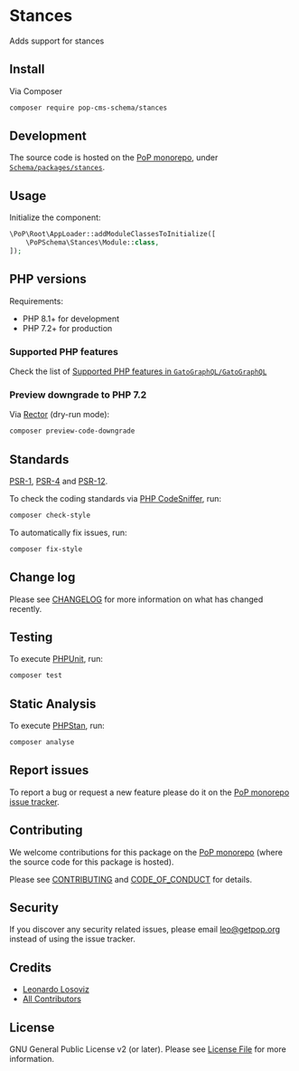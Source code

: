 # Stances

<!--
[![Build Status][ico-travis]][link-travis]
[![Quality Score][ico-code-quality]][link-code-quality]
[![Software License][ico-license]](LICENSE.md)
[![Latest Version on Packagist][ico-version]][link-packagist]
[![Coverage Status][ico-scrutinizer]][link-scrutinizer]
[![Total Downloads][ico-downloads]][link-downloads]
-->

Adds support for stances

## Install

Via Composer

``` bash
composer require pop-cms-schema/stances
```

## Development

The source code is hosted on the [PoP monorepo](https://github.com/GatoGraphQL/GatoGraphQL), under [`Schema/packages/stances`](https://github.com/GatoGraphQL/GatoGraphQL/tree/master/layers/Schema/packages/stances).

## Usage

Initialize the component:

``` php
\PoP\Root\AppLoader::addModuleClassesToInitialize([
    \PoPSchema\Stances\Module::class,
]);
```

## PHP versions

Requirements:

- PHP 8.1+ for development
- PHP 7.2+ for production

### Supported PHP features

Check the list of [Supported PHP features in `GatoGraphQL/GatoGraphQL`](https://github.com/GatoGraphQL/GatoGraphQL/blob/master/docs/supported-php-features.md)

### Preview downgrade to PHP 7.2

Via [Rector](https://github.com/rectorphp/rector) (dry-run mode):

```bash
composer preview-code-downgrade
```

## Standards

[PSR-1](https://www.php-fig.org/psr/psr-1), [PSR-4](https://www.php-fig.org/psr/psr-4) and [PSR-12](https://www.php-fig.org/psr/psr-12).

To check the coding standards via [PHP CodeSniffer](https://github.com/squizlabs/PHP_CodeSniffer), run:

``` bash
composer check-style
```

To automatically fix issues, run:

``` bash
composer fix-style
```

## Change log

Please see [CHANGELOG](CHANGELOG.md) for more information on what has changed recently.

## Testing

To execute [PHPUnit](https://phpunit.de/), run:

``` bash
composer test
```

## Static Analysis

To execute [PHPStan](https://github.com/phpstan/phpstan), run:

``` bash
composer analyse
```

## Report issues

To report a bug or request a new feature please do it on the [PoP monorepo issue tracker](https://github.com/GatoGraphQL/GatoGraphQL/issues).

## Contributing

We welcome contributions for this package on the [PoP monorepo](https://github.com/GatoGraphQL/GatoGraphQL) (where the source code for this package is hosted).

Please see [CONTRIBUTING](CONTRIBUTING.md) and [CODE_OF_CONDUCT](CODE_OF_CONDUCT.md) for details.

## Security

If you discover any security related issues, please email leo@getpop.org instead of using the issue tracker.

## Credits

- [Leonardo Losoviz][link-author]
- [All Contributors][link-contributors]

## License

GNU General Public License v2 (or later). Please see [License File](LICENSE.md) for more information.

[ico-version]: https://img.shields.io/packagist/v/pop-cms-schema/stances.svg?style=flat-square
[ico-license]: https://img.shields.io/badge/license-GPLv2-brightgreen.svg?style=flat-square
[ico-travis]: https://img.shields.io/travis/pop-cms-schema/stances/master.svg?style=flat-square
[ico-scrutinizer]: https://img.shields.io/scrutinizer/coverage/g/pop-cms-schema/stances.svg?style=flat-square
[ico-code-quality]: https://img.shields.io/scrutinizer/g/pop-cms-schema/stances.svg?style=flat-square
[ico-downloads]: https://img.shields.io/packagist/dt/pop-cms-schema/stances.svg?style=flat-square

[link-packagist]: https://packagist.org/packages/pop-cms-schema/stances
[link-travis]: https://travis-ci.org/pop-cms-schema/stances
[link-scrutinizer]: https://scrutinizer-ci.com/g/pop-cms-schema/stances/code-structure
[link-code-quality]: https://scrutinizer-ci.com/g/pop-cms-schema/stances
[link-downloads]: https://packagist.org/packages/pop-cms-schema/stances
[link-author]: https://github.com/leoloso
[link-contributors]: ../../../../../../contributors
